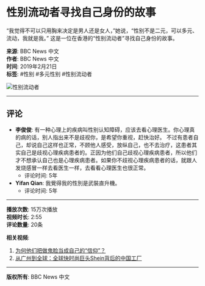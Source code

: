 # 性别流动者寻找自己身份的故事

“我觉得不可以只用胸来决定是男人还是女人，”她说，“性别不是二元，可以多元、流动，我就是我。” 这是一位在香港的“性别流动者”寻找自己身份的故事。 

**来源**: BBC News 中文  
**作者**: BBC News 中文  
**时间**: 2019年2月21日  
**标签**: #性别 #多元性别 #性别流动者

![性别流动者](https://scontent-sjc3-1.xx.fbcdn.net/v/t15.5256-10/52245084_2100899506656525_376578785438334976_n.jpg?stp=dst-jpg_s960x960_tt6&_nc_cat=108&ccb=1-7&_nc_sid=50ce42&_nc_ohc=3b7Xoi7sbMwQ7kNvgGKxyE7&_nc_zt=23&_nc_ht=scontent-sjc3-1.xx&_nc_gid=AgDtR-nvh1u4ob4yydv8oq7&oh=00_AYChEPyuVxA3z2u9V6SEfeyAOtf90VI_3uEhv5NnGSVxAg&oe=678B8AF1)

---

## 评论

- **李俊俊**: 有一种心理上的疾病叫性别认知障碍，应该去看心理医生。你心理真的病的话，别人指出来不是歧视你，是希望你重视，赶快治好。 不过有患者自己，却说自己这样也正常，不顾他人感受，放纵自己，也不去治疗，这患者其实自己是歧视心理疾病患者的。正因为他们自己歧视心理疾病患者，所以他们才不想承认自己也是心理疾病患者。如果你不歧视心理疾病患者的话，就跟人发烧感冒一样去看医生一样，去看看心理医生也很正常。  
  - 评论时间: 5年
- **Yifan Qian**: 我覺得我的性別是武裝直升機。  
  - 评论时间: 5年  
 
---

**播放次数**: 15万次播放  
**视频时长**: 2:55  
**评论数量**: 20条  

**相关视频**:
1. [为何他们把做鬼脸当成自己的“信仰”？](https://www.facebook.com/watch/?v=2709885625881296)
2. [从广州到全球：全球快时尚巨头Shein背后的中国工厂](https://www.facebook.com/watch/?v=1495209318066420)  

--- 

**版权所有**: BBC News 中文